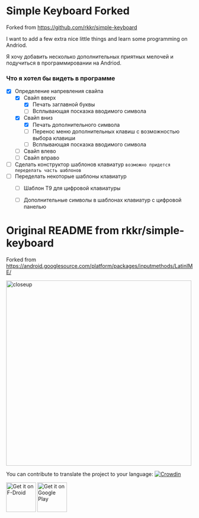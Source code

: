 # Simple Keyboard Forked

Forked from https://github.com/rkkr/simple-keyboard

I want to add a few extra nice little things and learn some programming on Andriod.  
  
  
  
Я хочу добавить несколько дополнительных приятных мелочей и подучиться в программировании на Andriod.  
 
### Что я хотел бы видеть в программе

- [x] Определение напревления свайпа
  - [x] Свайп вверх
    - [x] Печать заглавной буквы
    - [ ] Всплывающая посказка вводимого символа
  - [x] Свайп вниз
    - [x] Печать дополнительного символа
    - [ ] Перенос меню дополнительных клавиш с возможностью выбора клавиши
    - [ ] Всплывающая посказка вводимого символа
  - [ ] Свайп влево
  - [ ] Свайп вправо
- [ ] Сделать конструктор шаблонов клавиатур `возможно придется переделать часть шаблонов` 
- [ ] Переделать некоторые шаблоны клавиатур
  - [ ] Шаблон Т9 для цифровой клавиатуры
  - [ ] Дополнительные символы в шаблонах клавиатур с цифровой панелью



# Original README from rkkr/simple-keyboard
Forked from https://android.googlesource.com/platform/packages/inputmethods/LatinIME/

<img src="images/screenshot-0.png"
      alt="closeup"
      width="500"/>

You can contribute to translate the project to your language: [![Crowdin](https://d322cqt584bo4o.cloudfront.net/simple-keyboard/localized.svg)](https://crowdin.com/project/simple-keyboard)

[<img src="https://f-droid.org/badge/get-it-on.png"
      alt="Get it on F-Droid"
      height="80">](https://f-droid.org/packages/rkr.simplekeyboard.inputmethod/)
[<img src="https://play.google.com/intl/en_us/badges/images/generic/en-play-badge.png"
      alt="Get it on Google Play"
      height="80">](https://play.google.com/store/apps/details?id=rkr.simplekeyboard.inputmethod)
